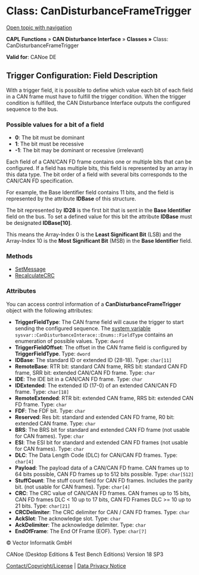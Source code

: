 # Class: CanDisturbanceFrameTrigger

[Open topic with navigation](../../../../../CANoeDEFamily.htm#Topics/CAPLFunctions/CANDisturbance/Classes/CAPLfunctionCanDisturbanceFrameTrigger.md)

**CAPL Functions** » **CAN Disturbance Interface** » **Classes »** Class: CanDisturbanceFrameTrigger

**Valid for**: CANoe DE

## Trigger Configuration: Field Description

With a trigger field, it is possible to define which value each bit of each field in a CAN frame must have to fulfill the trigger condition. When the trigger condition is fulfilled, the CAN Disturbance Interface outputs the configured sequence to the bus.

### Possible values for a bit of a field

- **0**: The bit must be dominant
- **1**: The bit must be recessive
- **-1**: The bit may be dominant or recessive (irrelevant)

Each field of a CAN/CAN FD frame contains one or multiple bits that can be configured. If a field has multiple bits, this field is represented by an array in this data type. The bit order of a field with several bits corresponds to the CAN/CAN FD specification.

For example, the Base Identifier field contains 11 bits, and the field is represented by the attribute **IDBase** of this structure.

The bit represented by **ID28** is the first bit that is sent in the **Base Identifier** field on the bus. To set a defined value for this bit the attribute **IDBase** must be designated **IDBase[10]**.

This means the Array-Index 0 is the **Least Significant Bit** (LSB) and the Array-Index 10 is the **Most Significant Bit** (MSB) in the **Base Identifier** field.

### Methods

- [SetMessage](../Functions/CAPLfunctionCanDisturbanceFrameTriggerSetMessage.md)
- [RecalculateCRC](../Functions/CAPLfunctionCanDisturbanceFrameTriggerRecalculateCRC.md)

### Attributes

You can access control information of a **CanDisturbanceFrameTrigger** object with the following attributes:

- **TriggerFieldType**: The CAN frame field will cause the trigger to start sending the configured sequence. The [system variable](../../../CANoeCANalyzer/Interfaces/CANDisturbance/SysVarDisturbance.md) `sysvar::CanDisturbanceInterace::Enums::FieldType` contains an enumeration of possible values. Type: `dword`
- **TriggerFieldOffset**: The offset in the CAN frame field is configured by **TriggerFieldType**. Type: `dword`
- **IDBase**: The standard ID or extended ID (28-18). Type: `char[11]`
- **RemoteBase**: RTR bit: standard CAN frame, RRS bit: standard CAN FD frame, SRR bit: extended CAN/CAN FD frame. Type: `char`
- **IDE**: The IDE bit in a CAN/CAN FD frame. Type: `char`
- **IDExtended**: The extended ID (17-0) of an extended CAN/CAN FD frame. Type: `char[18]`
- **RemoteExtended**: RTR bit: extended CAN frame, RRS bit: extended CAN FD frame. Type: `char`
- **FDF**: The FDF bit. Type: `char`
- **Reserved**: Res bit: standard and extended CAN FD frame, R0 bit: extended CAN frame. Type: `char`
- **BRS**: The BRS bit for standard and extended CAN FD frame (not usable for CAN frames). Type: `char`
- **ESI**: The ESI bit for standard and extended CAN FD frames (not usable for CAN frames). Type: `char`
- **DLC**: The Data Length Code (DLC) for CAN/CAN FD frames. Type: `char[4]`
- **Payload**: The payload data of a CAN/CAN FD frame. CAN frames up to 64 bits possible, CAN FD frames up to 512 bits possible. Type: `char[512]`
- **StuffCount**: The stuff count field for CAN FD frames. Includes the parity bit. (not usable for CAN frames). Type: `char[4]`
- **CRC**: The CRC value of CAN/CAN FD frames. CAN frames up to 15 bits, CAN FD frames DLC < 10 up to 17 bits, CAN FD Frames DLC >= 10 up to 21 bits. Type: `char[21]`
- **CRCDelimiter**: The CRC delimiter for CAN / CAN FD frames. Type: `char`
- **AckSlot**: The acknowledge slot. Type: `char`
- **AckDelimiter**: The acknowledge delimiter. Type: `char`
- **EndOfFrame**: The End Of Frame (EOF). Type: `char[7]`

© Vector Informatik GmbH

CANoe (Desktop Editions & Test Bench Editions) Version 18 SP3

[Contact/Copyright/License](../../../Shared/ContactCopyrightLicense.md) | [Data Privacy Notice](https://www.vector.com/int/en/company/get-info/privacy-policy/)